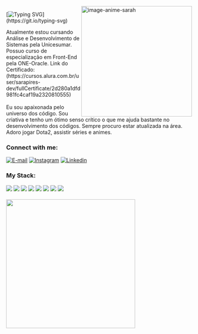 
<img align="right" alt="image-anime-sarah" height="300px" src="https://i.postimg.cc/cJgWvxGT/sara-anime-picture.png">



[![Typing SVG](https://readme-typing-svg.demolab.com?font=Fira+Code&weight=600&size=25&pause=1000&color=BB00B4&random=false&width=435&height=40&lines=Ol%C3%A1%2C+me+chamo+Sara+Pires...)](https://git.io/typing-svg)


<p align="left">Atualmente estou cursando Análise e Desenvolvimento de Sistemas pela Unicesumar.
  Possuo curso de especialização em Front-End pela ONE-Oracle. Link do Certificado: (https://cursos.alura.com.br/user/sarapires-dev/fullCertificate/2d280a1dfd981fc4caf19a2320810555)<br>
<br>Eu sou apaixonada pelo universo dos código. Sou criativa e tenho um ótimo senso crítico o que me ajuda bastante no desenvolvimento dos códigos. 
Sempre procuro estar atualizada na área. 
Adoro jogar Dota2, assistir séries e animes.</p>




<h3 align="left">Connect with me:</h3>

[![E-mail](https://i.postimg.cc/MK7bBfvn/6214722-email-envelope-gmail-letter-logo-icon.png)](mailto:sarapires.dev@gmail.com)
[![Instagram](https://i.postimg.cc/9FB6XMth/1161953-instagram-icon.png)](https://www.instagram.com/sarapires.dev/)
[![Linkedin](https://i.postimg.cc/rwTdSdxP/7156610-linkedin-social-media-icon.png)](https://www.linkedin.com/in/sara-pires-dev)




<h3 align="left">My Stack:</h3>
<div align="left">
  <img src="https://i.postimg.cc/wMbY2hYX/html-icon.png">
  <img src="https://i.postimg.cc/Wpgt5zdM/css-icon.png">
  <img src="https://i.postimg.cc/J0Dvh2t9/js-icon.png">
  <img src="https://i.postimg.cc/yYwM5sWc/211904-social-github-icon.png">
  <img src="https://i.postimg.cc/v852Bfmg/7564187-figma-logo-brand-icon.png">
  <img src="https://i.postimg.cc/85rV0cN8/node-icon.png">
  <img src="https://i.postimg.cc/CMNvVY19/mysql-icon.png">
  <img src="https://i.postimg.cc/vBX5CYzz/react-icon.png">
</div>


<h5><a href='https://postimages.org/' target='_blank'><img align="left" alt="" height="350px"  src='https://i.postimg.cc/PxwPnWSW/logo-animado-sarapires-4.gif' border='0' alt='logo-animado-sarapires-3'/></a></h5>

